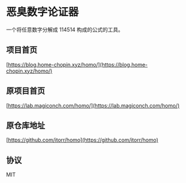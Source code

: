 # 恶臭数字论证器
一个将任意数字分解成 114514 构成的公式的工具。

## 项目首页
[https://blog.home-chopin.xyz/homo/](https://blog.home-chopin.xyz/homo/)

## 原项目首页
[https://lab.magiconch.com/homo/](https://lab.magiconch.com/homo/)

## 原仓库地址
[https://github.com/itorr/homo](https://github.com/itorr/homo)

## 协议
MIT
